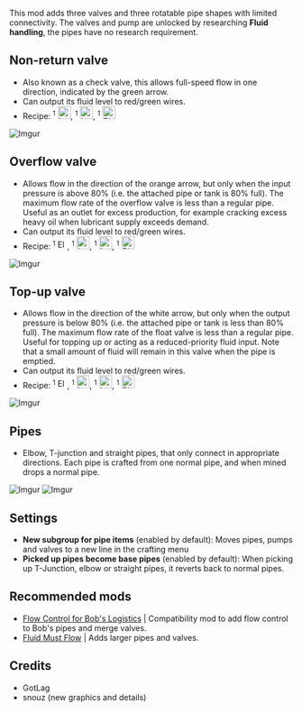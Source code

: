 This mod adds three valves and three rotatable pipe shapes with limited connectivity.
The valves and pump are unlocked by researching **Fluid handling**, the pipes have no research requirement.

## Non-return valve
- Also known as a check valve, this allows full-speed flow in one direction, indicated by the green arrow.
- Can output its fluid level to red/green wires.
- Recipe: <sup>1</sup> <img title="Iron plate" src="https://i.imgur.com/tUJWXWG.png" height="23px">, <sup>1</sup> <img title="Iron gear wheel" src="https://i.imgur.com/9cwwzNR.png" height="23px">, <sup>1</sup> <img title="Pipe" src="https://i.imgur.com/G5HG09q.png" height="23px">

![Imgur](https://i.imgur.com/ERZjqBD.png)

## Overflow valve
- Allows flow in the direction of the orange arrow, but only when the input pressure is above 80% (i.e. the attached pipe or tank is 80% full). The maximum flow rate of the overflow valve is less than a regular pipe.  Useful as an outlet for excess production, for example cracking excess heavy oil when lubricant supply exceeds demand.
- Can output its fluid level to red/green wires.
- Recipe: <sup>1</sup> <img title="Electronic plate" src="https://i.imgur.com/jFYe9o6.png" height="17px">, <sup>1</sup> <img title="Iron plate" src="https://i.imgur.com/tUJWXWG.png" height="23px">, <sup>1</sup> <img title="Iron gear wheel" src="https://i.imgur.com/9cwwzNR.png" height="23px">, <sup>1</sup> <img title="Pipe" src="https://i.imgur.com/G5HG09q.png" height="23px">

![Imgur](https://i.imgur.com/TlMhIty.png)

## Top-up valve
- Allows flow in the direction of the white arrow, but only when the output pressure is below 80% (i.e. the attached pipe or tank is less than 80% full). The maximum flow rate of the float valve is less than a regular pipe.  Useful for topping up or acting as a reduced-priority fluid input. Note that a small amount of fluid will remain in this valve when the pipe is emptied.
- Can output its fluid level to red/green wires.
- Recipe: <sup>1</sup> <img title="Electronic plate" src="https://i.imgur.com/jFYe9o6.png" height="17px">, <sup>1</sup> <img title="Iron plate" src="https://i.imgur.com/tUJWXWG.png" height="23px">, <sup>1</sup> <img title="Iron gear wheel" src="https://i.imgur.com/9cwwzNR.png" height="23px">, <sup>1</sup> <img title="Pipe" src="https://i.imgur.com/G5HG09q.png" height="23px">

![Imgur](https://i.imgur.com/CydWgeR.png)

## Pipes
- Elbow, T-junction and straight pipes, that only connect in appropriate directions. Each pipe is crafted from one normal pipe, and when mined drops a normal pipe.

![Imgur](https://i.imgur.com/B50vSJ1.png) ![Imgur](https://i.imgur.com/RA5L82e.png)

## Settings

- **New subgroup for pipe items** (enabled by default): Moves pipes, pumps and valves to a new line in the crafting menu
- **Picked up pipes become base pipes** (enabled by default): When picking up T-Junction, elbow or straight pipes, it reverts back to normal pipes.

## Recommended mods
- [Flow Control for Bob's Logistics](https://mods.factorio.com/mod/flow-control-expanded-bob) | Compatibility mod to add flow control to Bob's pipes and merge valves.
- [Fluid Must Flow](https://mods.factorio.com/mod/FluidMustFlow) | Adds larger pipes and valves.

## Credits
- GotLag
- snouz (new graphics and details)
